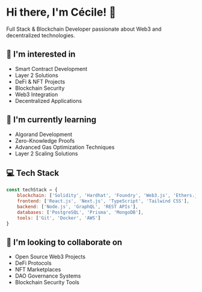 # Hi there, I'm Cécile! 👋

Full Stack & Blockchain Developer passionate about Web3 and decentralized technologies.

## 👀 I'm interested in
- Smart Contract Development
- Layer 2 Solutions
- DeFi & NFT Projects
- Blockchain Security
- Web3 Integration
- Decentralized Applications

## 🌱 I'm currently learning
- Algorand Development
- Zero-Knowledge Proofs
- Advanced Gas Optimization Techniques
- Layer 2 Scaling Solutions

## 💻 Tech Stack
```javascript
const techStack = {
    blockchain: ['Solidity', 'Hardhat', 'Foundry', 'Web3.js', 'Ethers.js'],
    frontend: ['React.js', 'Next.js', 'TypeScript', 'Tailwind CSS'],
    backend: ['Node.js', 'GraphQL', 'REST APIs'],
    databases: ['PostgreSQL', 'Prisma', 'MongoDB'],
    tools: ['Git', 'Docker', 'AWS']
}
```

## 💞️ I'm looking to collaborate on
- Open Source Web3 Projects
- DeFi Protocols
- NFT Marketplaces
- DAO Governance Systems
- Blockchain Security Tools
